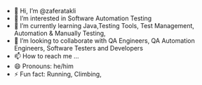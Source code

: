 - 👋 Hi, I’m @zaferatakli
- 👀 I’m interested in Software Automation Testing
- 🌱 I’m currently learning Java,Testing Tools, Test Management, Automation & Manually Testing,
- 💞️ I’m looking to collaborate with QA Engineers, QA Automation Engineers, Software Testers and Developers
- 📫 How to reach me ...
- 😄 Pronouns: he/him
- ⚡ Fun fact: Running, Climbing, 

<!---
zaferatakli/zaferatakli is a ✨ special ✨ repository because its `README.md` (this file) appears on your GitHub profile.
You can click the Preview link to take a look at your changes.
--->
